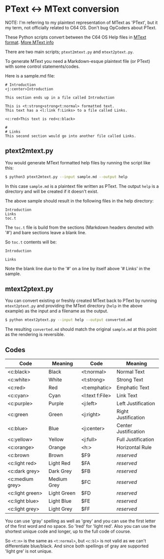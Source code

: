# PText <-> MText conversion

NOTE: I'm referring to my plaintext representation of MText as 'PText', but it my term, not officially related to C64 OS.  Don't bug OpCoders about PText.

These Python scripts convert between the C64 OS Help files in [MText format](https://www.c64os.com/post/textrendering). [More MText info](https://www.c64os.com/post/conversionservices)

There are two main scripts; `ptext2mtext.py` and `mtext2ptext.py`.

To generate MText you need a Markdown-esque plaintext file (or PText) with some control statements/codes.

Here is a sample.md file:
```
# Introduction
<j:center>Introduction

This section ends up in a file called Introduction

This is <t:strong>strong<t:normal> formatted text.
This text has a <l:link f:Links> to a file called Links.

<c:red>This text is red<c:black>

#
# Links
This second section would go into another file called Links.
```

## ptext2mtext.py
You would generate MText formatted help files by running the script like this:
```bash
$ python3 ptext2mtext.py --input sample.md --output help
```

In this case `sample.md` is a plaintext file written as PText.  The output `help` is a directory and will be created if it doesn't exist.

The above sample should result in the following files in the help directory:
```
Introduction
Links
toc.t
```

The `toc.t` file is build from the sections (Markdown headers denoted with '#') and bare sections leave a blank line.

So `toc.t` contents will be:
```
Introduction

Links
```

Note the blank line due to the '#' on a line by itself above '# Links' in the sample.

## mtext2ptext.py
You can convert existing or freshly created MText back to PText by running `mtext2ptext.py` and providing the MText directory (`help` in the above example) as the input and a filename as the output.

```bash
$ python mtext2ptext.py --input help --output converted.md
```

The resulting `converted.md` should match the original `sample.md` at this point as the rendering is reversible.

## Codes

| Code            | Meaning     | Code            | Meaning              |
|-----------------|-------------|-----------------|----------------------|
| <c:black>       | Black       | <t:normal>      | Normal Text          |
| <c:white>       | White       | <t:strong>      | Strong Text          |
| <c:red>         | Red         | <t:emphatic>    | Emphatic Text        |
| <c:cyan>        | Cyan        | <l:text f:File> | Link Text            |
| <c:purple>      | Purple      | <j:left>        | Left Justification   |
| <c:green        | Green       | <j:right>       | Right Justification  |
| <c:blue>        | Blue        | <j:center>      | Center Justification |
| <c:yellow>      | Yellow      | <j:full>        | Full Justification   |
| <c:orange>      | Orange      | <h:>            | Horizontal Rule      |
| <c:brown        | Brown       | \$F9            | *reserved*           |
| <c:light red>   | Light Red   | \$FA            | *reserved*           |
| <c:dark grey>   | Dark Grey   | \$FB            | *reserved*           |
| <c:medium grey> | Medium Grey | \$FC            | *reserved*           |
| <c:light green> | Light Green | \$FD            | *reserved*           |
| <c:light blue>  | Light Blue  | \$FE            | *reserved*           |
| <c:light grey>  | Light Grey  | \$FF            | *reserved*           |


You can use 'gray' spelling as well as 'grey' and you can use the first letter of the first word and no space.  So 'lred' for 'light red'.  Also you can use the shortest unique code and longer, up to the full code of course.

So `<t:n>` is the same as `<t:normal>`, but `<c:bl>` is not valid as we can't differentiate blue/black.  And since both spellings of gray are supported 'light gre' is not unique. 